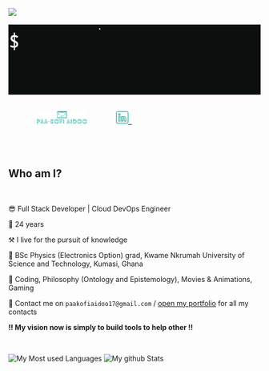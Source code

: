 ![](https://komarev.com/ghpvc/?username=paakofiaidoo&style=flat-square&color=yellow)

<img align="center" src="./img/hello.gif">

<br>

<h5 align="center" style="display:flex;">
    <code>
        <a href="https://www.paakofiaidoo.tech" title="My Portfolio"><img width="100" src="img/logo.svg"></a>
    </code>
    <code>
        <a href="https://www.linkedin.com/in/paakofiaidoo" title="LinkedIn Profile"><img width="25" src="img/linkedin.svg"> </a>
    </code>
</h5>
<br>

<div>

## Who am I?

<br>

😎 Full Stack Developer | Cloud DevOps Engineer 

📅 24 years

⚒️ I live for the pursuit of knowledge

🏫 BSc Physics (Electronics Option) grad, Kwame Nkrumah University of Science and Technology, Kumasi, Ghana

💖 Coding, Philosophy (Ontology and Epistemology), Movies & Animations, Gaming

📨 Contact me on `paakofiaidoo17@gmail.com` / [open my portfolio](https://paakofi.tech) for all my contacts

**!! My vision now is simply to build tools to help other !!**

</div>

<br>

![My Most used Languages](https://github-readme-stats.vercel.app/api/top-langs/?username=paakofiaidoo&langs_count=10&layout=compact&theme=radical&border_color=61dafb&border_radius=10)
![My github Stats](https://github-readme-stats.vercel.app/api?username=paakofiaidoo&show_icons=true&theme=radical&border_color=61dafb&border_radius=10)

<div>

<br>

<!-- ## Learning topics for this year ?

<br> -->

<!-- ```diff
+ Java using [jmix platform](http://jmix.io/) =>                                    90% [#########=]

+ postgres =>                                                                       40% [####======]

+ Advance programing concepts( algorithms, data structures, design patterns) =>      0% [==========]

+ Rust =>                                                                           10% [#=========]

+ TypeScript =>                                                                     10% [#=========]
``` -->

</div>

<br><br>
<!--
## Open Source Projects I am currently working on ?

<br>

<div >
    <a href="https://github.com/paakofiaidoo/juki-builder" title="juki-builder">
        <img align="right" width="400" height="115"
            src="https://github-readme-stats.vercel.app/api/pin/?username=paakofiaidoo&repo=juki-builder&theme=radical&border_color=61dafb&border_radius=10" />
    </a>
     <a href="https://github.com/paakofiaidoo/Browser-file-system-access-helper" title="browser-file-system-access-helper">
        <img align="left" width=" 400" height="115"
            src="https://github-readme-stats.vercel.app/api/pin/?username=paakofiaidoo&repo=Browser-file-system-access-helper&theme=radical&border_color=61dafb&border_radius=10" />
    </a>
</div>
 -->
